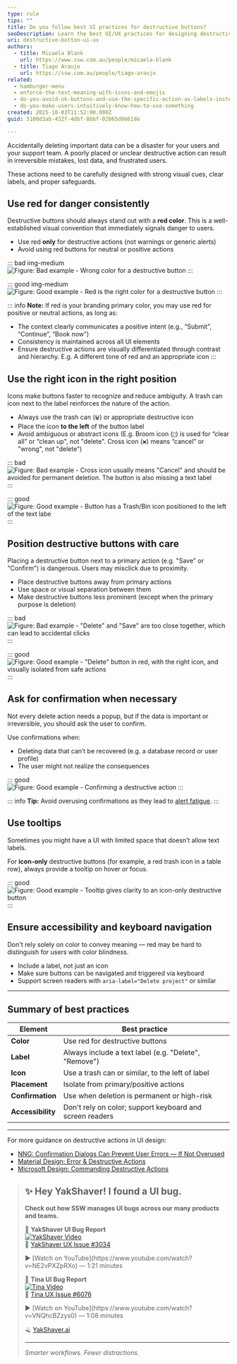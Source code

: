 ```yaml
---
type: rule
tips: ""
title: Do you follow best UI practices for destructive buttons?
seoDescription: Learn the best UI/UX practices for designing destructive buttons, including placement, color, icons, confirmation steps, and accessibility.
uri: destructive-button-ui-ux
authors:
  - title: Micaela Blank
    url: https://www.ssw.com.au/people/micaela-blank
  - title: Tiago Araujo
    url: https://ssw.com.au/people/tiago-araujo
related:
  - hamburger-menu
  - enforce-the-text-meaning-with-icons-and-emojis
  - do-you-avoid-ok-buttons-and-use-the-specific-action-as-labels-instead
  - do-you-make-users-intuitively-know-how-to-use-something
created: 2025-10-03T11:52:00.000Z
guid: 5108d3ab-432f-4dbf-8bbf-02065d8661de

---
```


Accidentally deleting important data can be a disaster for your users and your support team. A poorly placed or unclear destructive action can result in irreversible mistakes, lost data, and frustrated users.

These actions need to be carefully designed with strong visual cues, clear labels, and proper safeguards.

<!--endintro-->

## Use red for danger consistently

Destructive buttons should always stand out with a **red color**. This is a well-established visual convention that immediately signals danger to users.

* Use red **only** for destructive actions (not warnings or generic alerts)
* Avoid using red buttons for neutral or positive actions

::: bad img-medium  
![Figure: Bad example - Wrong color for a destructive button](destruction-button-bad-color.png)
:::

::: good img-medium  
![Figure: Good example - Red is the right color for a destructive button](destruction-button-good-color.png)
:::

::: info
**Note:** If red is your branding primary color, you may use red for positive or neutral actions, as long as:

* The context clearly communicates a positive intent (e.g., “Submit”, “Continue”, “Book now”)
* Consistency is maintained across all UI elements
* Ensure destructive actions are visually differentiated through contrast and hierarchy. E.g. A different tone of red and an appropriate icon
:::

## Use the right icon in the right position

Icons make buttons faster to recognize and reduce ambiguity. A trash can icon next to the label reinforces the nature of the action.

* Always use the trash can (`🗑️`) or appropriate destructive icon
* Place the icon **to the left** of the button label
* Avoid ambiguous or abstract icons (E.g. Broom icon (`🧹`) is used for “clear all” or “clean up", not "delete". Cross icon (`❌`) means “cancel” or "wrong", not "delete")

::: bad  
![Figure: Bad example - Cross icon usually means "Cancel" and should be avoided for permanent deletion. The button is also missing a text label](destruction-button-bad-icon.png)  
:::  

::: good  
![Figure: Good example -  Button has a Trash/Bin icon positioned to the left of the text labe](destruction-button-good-icon.png)
:::

## Position destructive buttons with care

Placing a destructive button next to a primary action (e.g. "Save" or "Confirm") is dangerous. Users may misclick due to proximity.

* Place destructive buttons away from primary actions
* Use space or visual separation between them
* Make destructive buttons less prominent (except when the primary purpose is deletion)

::: bad  
![Figure: Bad example - "Delete" and "Save" are too close together, which can lead to accidental clicks](destruction-button-bad-positioning.png)
:::

::: good  
![Figure: Good example - "Delete" button in red, with the right icon, and visually isolated from safe actions](destruction-button-good-positioning.png)
:::

## Ask for confirmation when necessary

Not every delete action needs a popup, but if the data is important or irreversible, you should ask the user to confirm.

Use confirmations when:

* Deleting data that can’t be recovered (e.g. a database record or user profile)
* The user might not realize the consequences

::: good  
![Figure: Good example - Confirming a destructive action](destruction-button-good-confirmation.png)
:::

::: info
**Tip:** Avoid overusing confirmations as they lead to [alert fatigue](https://www.magicbell.com/blog/alert-fatigue).
:::

## Use tooltips

Sometimes you might have a UI with limited space that doesn’t allow text labels.

For **icon-only** destructive buttons (for example, a red trash icon in a table row), always provide a tooltip on hover or focus.

::: good  
![Figure: Good example - Tooltip gives clarity to an icon-only destructive button](destruction-button-good-tooltip.png)
:::

## Ensure accessibility and keyboard navigation

Don't rely solely on color to convey meaning — red may be hard to distinguish for users with color blindness.

* Include a label, not just an icon
* Make sure buttons can be navigated and triggered via keyboard
* Support screen readers with `aria-label="Delete project"` or similar

---

## Summary of best practices

| **Element**        | **Best practice**                                                 |
|--------------------|-------------------------------------------------------------------|
| **Color**          | Use red for destructive buttons                                   |
| **Label**          | Always include a text label (e.g. "Delete", "Remove")             |
| **Icon**           | Use a trash can or similar, to the left of label                  |
| **Placement**      | Isolate from primary/positive actions                             |
| **Confirmation**   | Use when deletion is permanent or high-risk                       |
| **Accessibility**  | Don't rely on color; support keyboard and screen readers          |

---

For more guidance on destructive actions in UI design:

* [NNG: Confirmation Dialogs Can Prevent User Errors — If Not Overused](https://www.nngroup.com/articles/confirmation-dialog/)
* [Material Design: Error & Destructive Actions](https://m3.material.io/foundations/error-handling/overview)
* [Microsoft Design: Commanding Destructive Actions](https://learn.microsoft.com/en-us/windows/apps/design/controls/buttons#destructive-commands)

> ## ✨ **Hey YakShaver! I found a UI bug.**
>
> **Check out how SSW manages UI bugs across our many products and teams.**
>
> 🎥 **YakShaver UI Bug Report**  
> [![YakShaver Video](https://img.youtube.com/vi/NE2vPXZpRXo/0.jpg)](https://www.youtube.com/watch?v=NE2vPXZpRXo)  
> 🔗 [YakShaver UX Issue #3034](https://github.com/SSWConsulting/SSW.YakShaver/issues/3034)  
> <figcaption>▶️ [Watch on YouTube](https://www.youtube.com/watch?v=NE2vPXZpRXo) — 1:21 minutes</figcaption>
>
> 🎥 **Tina UI Bug Report**  
> [![Tina Video](https://img.youtube.com/vi/VNQhcBZzys0/0.jpg)](https://www.youtube.com/watch?v=VNQhcBZzys0)  
> 🔗 [Tina UX Issue #6076](https://github.com/tinacms/tinacms/issues/6076)  
> <figcaption>▶️ [Watch on YouTube](https://www.youtube.com/watch?v=VNQhcBZzys0) — 1:08 minutes</figcaption>
>
> 🪒 [YakShaver.ai](https://yakshaver.ai/)
>
> ---
> _Smarter workflows. Fewer distractions._
